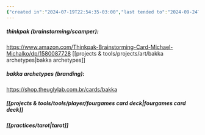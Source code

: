 ```yaml
---
{"created in":"2024-07-19T22:54:35-03:00","last tended to":"2024-09-24T16:08:58-03:00","tags":["player","seriousgame","host","game","resource","🌱"],"dg-publish":true,"notestage":["🌱"],"permalink":"/references/player/games/serious-games/reflection-card-games/","dgPassFrontmatter":true,"created":"2024-07-19T22:54:35.977-03:00","updated":"2024-09-24T16:08:58.094-03:00"}
---
```


##### thinkpak (brainstorming/scamper):
https://www.amazon.com/Thinkpak-Brainstorming-Card-Michael-Michalko/dp/1580087728
[[projects & tools/projects/art/bakka archetypes\|bakka archetypes]]

##### bakka archetypes (branding):
https://shop.theuglylab.com.br/cards/bakka

##### [[projects & tools/tools/player/fourgames card deck\|fourgames card deck]]

##### [[practices/tarot\|tarot]]